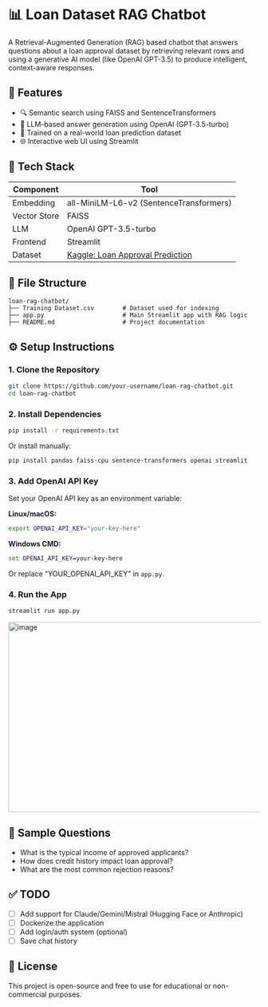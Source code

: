 # 📊 Loan Dataset RAG Chatbot

A Retrieval-Augmented Generation (RAG) based chatbot that answers questions about a loan approval dataset by retrieving relevant rows and using a generative AI model (like OpenAI GPT-3.5) to produce intelligent, context-aware responses.

## 🚀 Features

- 🔍 Semantic search using FAISS and SentenceTransformers
- 🤖 LLM-based answer generation using OpenAI (GPT-3.5-turbo)
- 📂 Trained on a real-world loan prediction dataset
- 🌐 Interactive web UI using Streamlit

## 💠 Tech Stack

| Component     | Tool                                  |
|--------------|---------------------------------------|
| Embedding    | all-MiniLM-L6-v2 (SentenceTransformers) |
| Vector Store | FAISS                                 |
| LLM          | OpenAI GPT-3.5-turbo                  |
| Frontend     | Streamlit                             |
| Dataset      | [Kaggle: Loan Approval Prediction](https://www.kaggle.com/datasets/sonalisingh1411/loan-approval-prediction) |

## 📅 File Structure

```
loan-rag-chatbot/
├── Training Dataset.csv        # Dataset used for indexing
├── app.py                      # Main Streamlit app with RAG logic
├── README.md                   # Project documentation
```

## ⚙️ Setup Instructions

### 1. Clone the Repository
```bash
git clone https://github.com/your-username/loan-rag-chatbot.git
cd loan-rag-chatbot
```

### 2. Install Dependencies
```bash
pip install -r requirements.txt
```
Or install manually:
```bash
pip install pandas faiss-cpu sentence-transformers openai streamlit
```

### 3. Add OpenAI API Key
Set your OpenAI API key as an environment variable:

**Linux/macOS:**
```bash
export OPENAI_API_KEY="your-key-here"
```

**Windows CMD:**
```cmd
set OPENAI_API_KEY=your-key-here
```

Or replace "YOUR_OPENAI_API_KEY" in `app.py`.

### 4. Run the App
```bash
streamlit run app.py
```
<img width="1172" height="381" alt="image" src="https://github.com/user-attachments/assets/5803b0bd-e3aa-4861-a5e7-ff479deaf4ef" />


## 🧪 Sample Questions

- What is the typical income of approved applicants?
- How does credit history impact loan approval?
- What are the most common rejection reasons?

## ✅ TODO

- [ ] Add support for Claude/Gemini/Mistral (Hugging Face or Anthropic)
- [ ] Dockerize the application
- [ ] Add login/auth system (optional)
- [ ] Save chat history

## 📜 License

This project is open-source and free to use for educational or non-commercial purposes.
